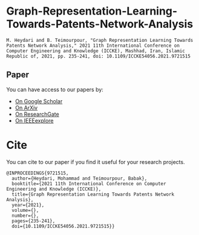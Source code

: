 # Graph-Representation-Learning-Towards-Patents-Network-Analysis
```
M. Heydari and B. Teimourpour, "Graph Representation Learning Towards Patents Network Analysis," 2021 11th International Conference on Computer Engineering and Knowledge (ICCKE), Mashhad, Iran, Islamic Republic of, 2021, pp. 235-241, doi: 10.1109/ICCKE54056.2021.9721515
```
## Paper
You can have access to our papers by:
* [On Google Scholar](https://scholar.google.com/scholar?hl=en&as_sdt=0%2C5&q=graph+representation+learning+towards+patents+network+analysis&btnG=t)
* [On ArXiv](https://arxiv.org/abs/2309.13888)
* [On ResearchGate](https://www.researchgate.net/publication/359002158_Graph_Representation_Learning_Towards_Patents_Network_Analysis)
* [On IEEEexplore](https://ieeexplore.ieee.org/iel7/9721437/9721438/09721515.pdf)
# Cite
You can cite to our paper if you find it useful for your research projects.
```
@INPROCEEDINGS{9721515,
  author={Heydari, Mohammad and Teimourpour, Babak},
  booktitle={2021 11th International Conference on Computer Engineering and Knowledge (ICCKE)}, 
  title={Graph Representation Learning Towards Patents Network Analysis}, 
  year={2021},
  volume={},
  number={},
  pages={235-241},
  doi={10.1109/ICCKE54056.2021.9721515}}
```
